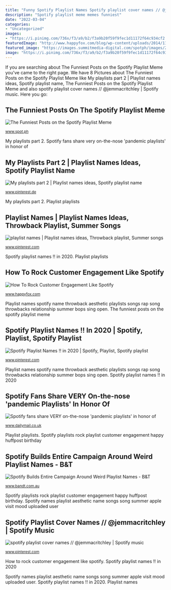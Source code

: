 ```yaml
---
title: "Funny Spotify Playlist Names Spotify playlist cover names // @jemmacritchley"
description: "Spotify playlist meme memes funniest"
date: "2022-03-04"
categories:
- "Uncategorized"
images:
- "https://i.pinimg.com/736x/f3/a9/b2/f3a9b20f59f9fec1d11172f64c934cf2.jpg"
featuredImage: "http://www.happyfox.com/blog/wp-content/uploads/2014/11/Screen-Shot-2014-11-07-at-10.31.58-am.png"
featured_image: "https://images.summitmedia-digital.com/spotph/images/2017/04/27/spfinal1_b.jpg"
image: "https://i.pinimg.com/736x/f3/a9/b2/f3a9b20f59f9fec1d11172f64c934cf2.jpg"
---
```


If you are searching about The Funniest Posts on the Spotify Playlist Meme you've came to the right page. We have 8 Pictures about The Funniest Posts on the Spotify Playlist Meme like My playlists part 2 | Playlist names ideas, Spotify playlist name, The Funniest Posts on the Spotify Playlist Meme and also spotify playlist cover names // @jemmacritchley | Spotify music. Here you go:

## The Funniest Posts On The Spotify Playlist Meme

![The Funniest Posts on the Spotify Playlist Meme](https://images.summitmedia-digital.com/spotph/images/2017/04/27/spfinal1_b.jpg "My playlists part 2")

<small>www.spot.ph</small>

My playlists part 2. Spotify fans share very on-the-nose &#039;pandemic playlists&#039; in honor of

## My Playlists Part 2 | Playlist Names Ideas, Spotify Playlist Name

![My playlists part 2 | Playlist names ideas, Spotify playlist name](https://i.pinimg.com/originals/20/d8/c5/20d8c525571529534f69aaab4298ea54.jpg "The funniest posts on the spotify playlist meme")

<small>www.pinterest.de</small>

My playlists part 2. Playlist playlists

## Playlist Names | Playlist Names Ideas, Throwback Playlist, Summer Songs

![playlist names | Playlist names ideas, Throwback playlist, Summer songs](https://i.pinimg.com/736x/85/cc/b4/85ccb48500493b2fb5379c24d6c37be0.jpg "Spotify builds entire campaign around weird playlist names")

<small>www.pinterest.com</small>

Spotify playlist names !! in 2020. Playlist playlists

## How To Rock Customer Engagement Like Spotify

![How To Rock Customer Engagement Like Spotify](http://www.happyfox.com/blog/wp-content/uploads/2014/11/Screen-Shot-2014-11-07-at-10.31.58-am.png "Spotify fans share very on-the-nose &#039;pandemic playlists&#039; in honor of")

<small>www.happyfox.com</small>

Playlist names spotify name throwback aesthetic playlists songs rap song throwbacks relationship summer bops sing open. The funniest posts on the spotify playlist meme

## Spotify Playlist Names !! In 2020 | Spotify, Playlist, Spotify Playlist

![Spotify Playlist Names !! in 2020 | Spotify, Playlist, Spotify playlist](https://i.pinimg.com/736x/fe/89/89/fe898992b540a450ed866f1ea3cc7ee4.jpg "My playlists part 2")

<small>www.pinterest.com</small>

Playlist names spotify name throwback aesthetic playlists songs rap song throwbacks relationship summer bops sing open. Spotify playlist names !! in 2020

## Spotify Fans Share VERY On-the-nose &#039;pandemic Playlists&#039; In Honor Of

![Spotify fans share VERY on-the-nose &#039;pandemic playlists&#039; in honor of](https://i.dailymail.co.uk/1s/2020/03/13/18/25945422-8110143-image-m-94_1584125244389.jpg "How to rock customer engagement like spotify")

<small>www.dailymail.co.uk</small>

Playlist playlists. Spotify playlists rock playlist customer engagement happy huffpost birthday

## Spotify Builds Entire Campaign Around Weird Playlist Names - B&amp;T

![Spotify Builds Entire Campaign Around Weird Playlist Names - B&amp;T](http://www.adweek.com/core/wp-content/uploads/2017/02/us_ooh-1.jpg "Playlist names spotify name throwback aesthetic playlists songs rap song throwbacks relationship summer bops sing open")

<small>www.bandt.com.au</small>

Spotify playlists rock playlist customer engagement happy huffpost birthday. Spotify names playlist aesthetic name songs song summer apple visit mood uploaded user

## Spotify Playlist Cover Names // @jemmacritchley | Spotify Music

![spotify playlist cover names // @jemmacritchley | Spotify music](https://i.pinimg.com/736x/f3/a9/b2/f3a9b20f59f9fec1d11172f64c934cf2.jpg "Spotify playlist names !! in 2020")

<small>www.pinterest.com</small>

How to rock customer engagement like spotify. Spotify playlist names !! in 2020

Spotify names playlist aesthetic name songs song summer apple visit mood uploaded user. Spotify playlist names !! in 2020. Playlist names
